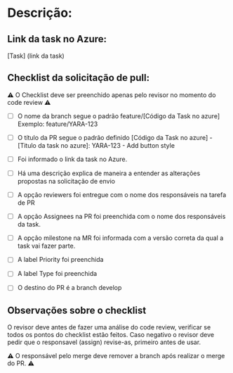 # Descrição:
## Link da task no Azure:
[Task] (link da task)

## Checklist da solicitação de pull:
:warning: O Checklist deve ser preenchido apenas pelo revisor no momento do code review :warning:

- [ ] O nome da branch segue o padrão feature/[Código da Task no azure] Exemplo: feature/YARA-123

- [ ] O título da PR segue o padrão definido [Código da Task no azure] - [Titulo da task no azure]: YARA-123 - Add button style

- [ ] Foi informado o link da task no Azure.

- [ ] Há uma descrição explica de maneira a entender as alterações propostas na solicitação de envio

- [ ] A opção reviewers foi entregue com o nome dos responsáveis ​​na tarefa de PR

- [ ] A opção Assignees na PR foi preenchida com o nome dos responsáveis da task.

- [ ] A opção milestone na MR foi informada com a versão correta da qual a task vai fazer parte.

- [ ] A label Priority foi preenchida

- [ ] A label Type foi preenchida

- [ ] O destino do PR é a branch develop

## Observações sobre o checklist
O revisor deve antes de fazer uma análise do code review, verificar se todos os pontos do checklist estão feitos. Caso negativo o revisor deve pedir que o responsavel (assign) revise-as, primeiro antes de usar.

:warning: O responsável pelo merge deve remover a branch após realizar o merge do PR. :warning:
